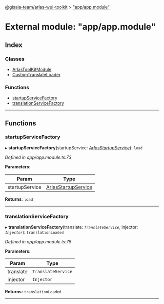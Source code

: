 [@gisaia-team/arlas-wui-toolkit](../README.md) > ["app/app.module"](../modules/_app_app_module_.md)

# External module: "app/app.module"

## Index

### Classes

* [ArlasToolKitModule](../classes/_app_app_module_.arlastoolkitmodule.md)
* [CustomTranslateLoader](../classes/_app_app_module_.customtranslateloader.md)

### Functions

* [startupServiceFactory](_app_app_module_.md#startupservicefactory)
* [translationServiceFactory](_app_app_module_.md#translationservicefactory)

---

## Functions

<a id="startupservicefactory"></a>

###  startupServiceFactory

▸ **startupServiceFactory**(startupService: *[ArlasStartupService](../classes/_app_services_startup_startup_service_.arlasstartupservice.md)*): `load`

*Defined in app/app.module.ts:73*

**Parameters:**

| Param | Type |
| ------ | ------ |
| startupService | [ArlasStartupService](../classes/_app_services_startup_startup_service_.arlasstartupservice.md) |

**Returns:** `load`

___
<a id="translationservicefactory"></a>

###  translationServiceFactory

▸ **translationServiceFactory**(translate: *`TranslateService`*, injector: *`Injector`*): `translationLoaded`

*Defined in app/app.module.ts:78*

**Parameters:**

| Param | Type |
| ------ | ------ |
| translate | `TranslateService` |
| injector | `Injector` |

**Returns:** `translationLoaded`

___

